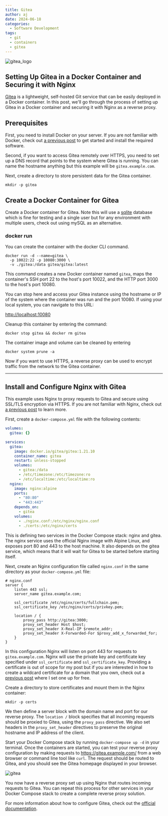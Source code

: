 ```yaml
---
title: Gitea
author: aj
date: 2024-06-18
categories:
  - Software Development
tags:
  - git
  - containers
  - gitea
---
```


![gitea_logo](/images/gitea_logo.png)

## Setting Up Gitea in a Docker Container and Securing it with Nginx

[Gitea][1] is a lightweight, self-hosted Git service that can be easily deployed in a Docker container. In this post, we'll go through the process of setting up Gitea in a Docker container and securing it with Nginx as a reverse proxy.

## Prerequisites

First, you need to install Docker on your server. If you are not familiar with Docker, check out [a previous post][2] to get started and install the required software.

Second, if you want to access Gitea remotely over HTTPS, you need to set up a DNS record that points to the system where Gitea is running. You can name the hostname anything but this example will be `gitea.example.com`.

Next, create a directory to store persistent data for the Gitea container.

`mkdir -p gitea`

## Create a Docker Container for Gitea

Create a Docker container for Gitea. Note this will use a [sqlite][3] database which is fine for testing and a single user but for any environment with multiple users, check out using mySQL as an alternative.

### docker run

You can create the container with the docker CLI command.

```shell
docker run -d --name=gitea \ 
  -p 10022:22 -p 10080:3000 \ 
  -v ./gitea:/data gitea/gitea:latest
```

This command creates a new Docker container named `gitea`, maps the container's SSH port 22 to the host's port 10022, and the HTTP port 3000 to the host's port 10080.

You can stop here and access your Gitea instance using the hostname or IP of the system where the container was run and the port 10080. If using your local system, you can navigate to this URL:

<http://localhost:10080>

Cleanup this container by entering the command:

```shell
docker stop gitea && docker rm gitea
```

The container image and volume can be cleaned by entering 

```shell
docker system prune -a
```

Now if you want to use HTTPS, a reverse proxy can be used to encrypt traffic from the network to the Gitea container.

---

## Install and Configure Nginx with Gitea

This example uses Nginx to proxy requests to Gitea and secure using SSL/TLS encryption via HTTPS. If you are not familiar with Nginx, check out [a previous post][4] to learn more.

First, create a `docker-compose.yml` file with the following contents:

```yaml
volumes:
  gitea: {}

services:
  gitea:
    image: docker.io/gitea/gitea:1.21.10
    container_name: gitea
    restart: unless-stopped
    volumes:
      - gitea:/data
      - /etc/timezone:/etc/timezone:ro
      - /etc/localtime:/etc/localtime:ro
  nginx:
    image: nginx:alpine
    ports:
      - "80:80"
      - "443:443"
    depends_on:
      - gitea
    volumes:
      - ./nginx.conf:/etc/nginx/nginx.conf
      - ./certs:/etc/nginx/certs
```

This is defining two services in the Docker Compose stack: nginx and gitea. The nginx service uses the official Nginx image with Alpine Linux, and exposes port 80 and 443 to the host machine. It also depends on the gitea service, which means that it will wait for Gitea to be started before starting itself.

Next, create an Nginx configuration file called `nginx.conf` in the same directory as your `docker-compose.yml` file:

```nginx
# nginx.conf
server {
    listen 443 ssl;
    server_name gitea.example.com;

    ssl_certificate /etc/nginx/certs/fullchain.pem;
    ssl_certificate_key /etc/nginx/certs/privkey.pem;

    location / {
        proxy_pass http://gitea:3000;
        proxy_set_header Host $host;
        proxy_set_header X-Real-IP $remote_addr;
        proxy_set_header X-Forwarded-For $proxy_add_x_forwarded_for;
    }
}
```

In this configuration Nginx will listen on port 443 for requests to `gitea.example.com`. Nginx will use the private key and certificate key specified under `ssl_certificate` and `ssl_certificate_key`. Providing a certificate is out of scope for my post but if you are interested in how to create a wildcard certificate for a domain that you own, check out a [previous post][5] where I set one up for free.

Create a directory to store certificates and mount them in the Nginx container:

`mkdir -p certs`

We then define a server block with the domain name and port for our reverse proxy. The `location /` block specifies that all incoming requests should be proxied to Gitea, using the `proxy_pass` directive. We also set headers in the `proxy_set_header` directives to preserve the original hostname and IP address of the client.

Start your Docker Compose stack by running `docker-compose up -d` in your terminal. Once the containers are started, you can test your reverse proxy configuration by making requests to <https://gitea.example.com/> from a web browser or command line tool like `curl`. The request should be routed to Gitea, and you should see the Gitea homepage displayed in your browser.

![gitea](/images/gitea_splash.png)

You now have a reverse proxy set up using Nginx that routes incoming requests to Gitea. You can repeat this process for other services in your Docker Compose stack to create a complete reverse proxy solution.

For more information about how to configure Gitea, check out the [official documentation][1].

 [1]: https://docs.gitea.com
 [2]: /posts/containers/
 [3]: https://www.sqlite.org
 [4]: /posts/nginx/
 [5]: /posts/homelab-wildcard-cert/